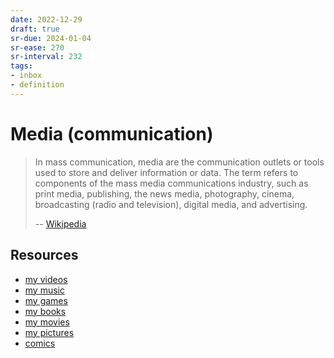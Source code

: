 ```yaml
---
date: 2022-12-29
draft: true
sr-due: 2024-01-04
sr-ease: 270
sr-interval: 232
tags:
- inbox
- definition
---
```


# Media (communication)

> In mass communication, media are the communication outlets or tools used to
> store and deliver information or data. The term refers to components of
> the mass media communications industry, such as print media, publishing, the
> news media, photography, cinema, broadcasting (radio and television), digital
> media, and advertising.
>
> -- [Wikipedia](https://en.wikipedia.org/wiki/Media_\(communication\))

## Resources


- [my videos](./my%20videos.md)
- [my music](./my%20music.md)
- [my games](./my%20games.md)
- [my books](./my%20books.md)
- [my movies](./my%20movies.md)
- [my pictures](./my%20pictures.md)
- [comics](./comics.md)